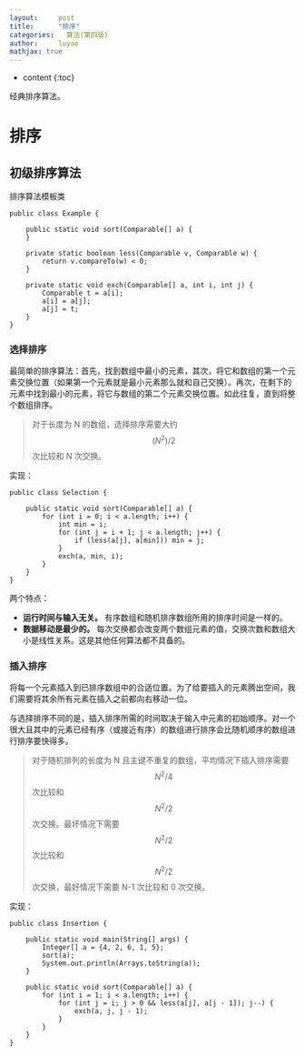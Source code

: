 ```yaml
---
layout:     post
title:      "排序"
categories:   算法(第四版)
author:     luyao
mathjax: true
---
```


* content
{:toc}

经典排序算法。




# 排序

## 初级排序算法

排序算法模板类

```
public class Example {

    public static void sort(Comparable[] a) {
    }

    private static boolean less(Comparable v, Comparable w) {
        return v.compareTo(w) < 0;
    }

    private static void exch(Comparable[] a, int i, int j) {
        Comparable t = a[i];
        a[i] = a[j];
        a[j] = t;
    }
}
```

### 选择排序

最简单的排序算法：首先，找到数组中最小的元素，其次，将它和数组的第一个元素交换位置（如果第一个元素就是最小元素那么就和自己交换）。再次，在剩下的元素中找到最小的元素，将它与数组的第二个元素交换位置。如此往复，直到将整个数组排序。

> 对于长度为 N 的数组，选择排序需要大约 $$(N^2)/2$$ 次比较和 N 次交换。

实现：

```
public class Selection {

    public static void sort(Comparable[] a) {
        for (int i = 0; i < a.length; i++) {
            int min = i;
            for (int j = i + 1; j < a.length; j++) {
                if (less(a[j], a[min])) min = j;
            }
            exch(a, min, i);
        }
    }
}
```

两个特点：

* **运行时间与输入无关。** 有序数组和随机排序数组所用的排序时间是一样的。
* **数据移动是最少的。** 每次交换都会改变两个数组元素的值，交换次数和数组大小是线性关系。这是其他任何算法都不具备的。

### 插入排序

将每一个元素插入到已排序数组中的合适位置。为了给要插入的元素腾出空间，我们需要将其余所有元素在插入之前都向右移动一位。

与选择排序不同的是，插入排序所需的时间取决于输入中元素的初始顺序。对一个很大且其中的元素已经有序（或接近有序）的数组进行排序会比随机顺序的数组进行排序要快得多。

> 对于随机排列的长度为 N 且主键不重复的数组，平均情况下插入排序需要 $$N^2/4$$ 次比较和 $$N^2/2$$ 次交换。最坏情况下需要 $$N^2/2$$ 次比较和 $$N^2/2$$ 次交换，最好情况下需要 N-1 次比较和 0 次交换。

实现：

```
public class Insertion {

    public static void main(String[] args) {
        Integer[] a = {4, 2, 6, 1, 5};
        sort(a);
        System.out.println(Arrays.toString(a));
    }

    public static void sort(Comparable[] a) {
        for (int i = 1; i < a.length; i++) {
            for (int j = i; j > 0 && less(a[j], a[j - 1]); j--) {
                exch(a, j, j - 1);
            }
        }
    }
}
```
